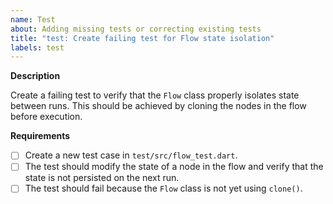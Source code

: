 ```yaml
---
name: Test
about: Adding missing tests or correcting existing tests
title: "test: Create failing test for Flow state isolation"
labels: test
---
```


**Description**

Create a failing test to verify that the `Flow` class properly isolates state between runs. This should be achieved by cloning the nodes in the flow before execution.

**Requirements**

- [ ] Create a new test case in `test/src/flow_test.dart`.
- [ ] The test should modify the state of a node in the flow and verify that the state is not persisted on the next run.
- [ ] The test should fail because the `Flow` class is not yet using `clone()`.
